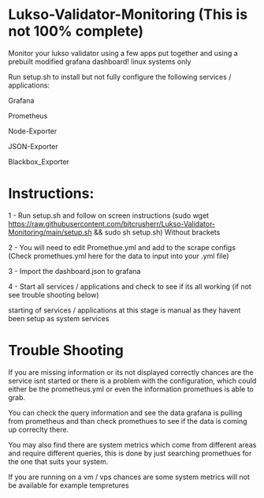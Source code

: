 # Lukso-Validator-Monitoring (This is not 100% complete)


Monitor your lukso validator using a few apps put together and using a prebuilt modified grafana dashboard!
linux systems only

Run setup.sh to install but not fully configure the following services / applications:

Grafana

Prometheus

Node-Exporter

JSON-Exporter

Blackbox_Exporter

# Instructions:

1 - Run setup.sh and follow on screen instructions (sudo wget https://raw.githubusercontent.com/bitcrusherr/Lukso-Validator-Monitoring/main/setup.sh && sudo sh setup.sh) Without brackets

2 - You will need to edit Promethue.yml and add to the scrape configs (Check promethues.yml here for the data to input into your .yml file)

3 - Import the dashboard.json to grafana

4 - Start all services / applications and check to see if its all working (if not see trouble shooting below)

starting of services / applications at this stage is manual as they havent been setup as system services

# Trouble Shooting
If you are missing information or its not displayed correctly chances are the service isnt started or
there is a problem with the configuration, which could either be the prometheus.yml or even the information
promethues is able to grab.

You can check the query information and see the data grafana is pulling from prometheus and than check promethues to 
see if the data is coming up correclty there.

You may also find there are system metrics which come from different areas and require different queries,
this is done by just searching promethues for the one that suits your system.

If you are running on a vm / vps chances are some system metrics will not be available for example tempretures
